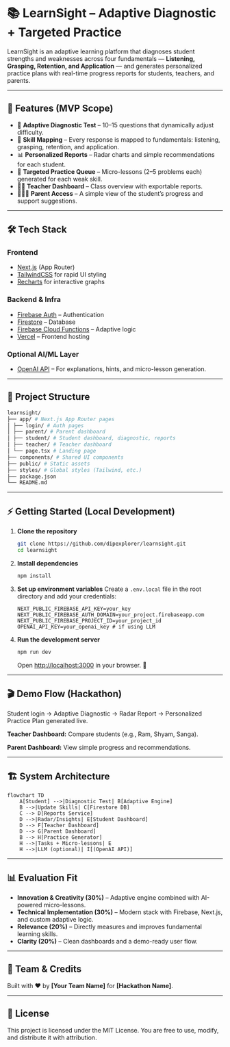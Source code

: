 # 📚 LearnSight – Adaptive Diagnostic + Targeted Practice

LearnSight is an adaptive learning platform that diagnoses student strengths and weaknesses across four fundamentals — **Listening, Grasping, Retention, and Application** — and generates personalized practice plans with real-time progress reports for students, teachers, and parents.

---

## 🚀 Features (MVP Scope)

- 🎯 **Adaptive Diagnostic Test** – 10–15 questions that dynamically adjust difficulty.
- 🧩 **Skill Mapping** – Every response is mapped to fundamentals: listening, grasping, retention, and application.
- 📊 **Personalized Reports** – Radar charts and simple recommendations for each student.
- 📝 **Targeted Practice Queue** – Micro-lessons (2–5 problems each) generated for each weak skill.
- 👩‍🏫 **Teacher Dashboard** – Class overview with exportable reports.
- 👨‍👩‍👧 **Parent Access** – A simple view of the student’s progress and support suggestions.

---

## 🛠 Tech Stack

### Frontend

- [Next.js](https://nextjs.org) (App Router)
- [TailwindCSS](https://tailwindcss.com) for rapid UI styling
- [Recharts](https://recharts.org) for interactive graphs

### Backend & Infra

- [Firebase Auth](https://firebase.google.com/docs/auth) – Authentication
- [Firestore](https://firebase.google.com/docs/firestore) – Database
- [Firebase Cloud Functions](https://firebase.google.com/docs/functions) – Adaptive logic
- [Vercel](https://vercel.com) – Frontend hosting

### Optional AI/ML Layer

- [OpenAI API](https://platform.openai.com/) – For explanations, hints, and micro-lesson generation.

---

## 📂 Project Structure

```bash
learnsight/
├── app/ # Next.js App Router pages
│ ├── login/ # Auth pages
│ ├── parent/ # Parent dashboard
│ ├── student/ # Student dashboard, diagnostic, reports
│ ├── teacher/ # Teacher dashboard
│ └── page.tsx # Landing page
├── components/ # Shared UI components
├── public/ # Static assets
├── styles/ # Global styles (Tailwind, etc.)
├── package.json
└── README.md
```

---

## ⚡ Getting Started (Local Development)

1.  **Clone the repository**

    ```bash
    git clone https://github.com/dipexplorer/learnsight.git
    cd learnsight
    ```

2.  **Install dependencies**

    ```bash
    npm install
    ```

3.  **Set up environment variables**
    Create a `.env.local` file in the root directory and add your credentials:

    ```env
    NEXT_PUBLIC_FIREBASE_API_KEY=your_key
    NEXT_PUBLIC_FIREBASE_AUTH_DOMAIN=your_project.firebaseapp.com
    NEXT_PUBLIC_FIREBASE_PROJECT_ID=your_project_id
    OPENAI_API_KEY=your_openai_key # if using LLM
    ```

4.  **Run the development server**

    ```bash
    npm run dev
    ```

    Open [http://localhost:3000](https://www.google.com/search?q=http://localhost:3000) in your browser. 🚀

---

## 🎬 Demo Flow (Hackathon)

Student login → Adaptive Diagnostic → Radar Report → Personalized Practice Plan generated live.

**Teacher Dashboard:** Compare students (e.g., Ram, Shyam, Sanga).

**Parent Dashboard:** View simple progress and recommendations.

---

## 🏗 System Architecture

```mermaid
flowchart TD
    A[Student] -->|Diagnostic Test| B[Adaptive Engine]
    B -->|Update Skills| C[Firestore DB]
    C --> D[Reports Service]
    D -->|Radar/Insights| E[Student Dashboard]
    D --> F[Teacher Dashboard]
    D --> G[Parent Dashboard]
    B --> H[Practice Generator]
    H -->|Tasks + Micro-lessons| E
    H -->|LLM (optional)| I[(OpenAI API)]
```

---

## 📊 Evaluation Fit

- **Innovation & Creativity (30%)** – Adaptive engine combined with AI-powered micro-lessons.
- **Technical Implementation (30%)** – Modern stack with Firebase, Next.js, and custom adaptive logic.
- **Relevance (20%)** – Directly measures and improves fundamental learning skills.
- **Clarity (20%)** – Clean dashboards and a demo-ready user flow.

---

## 👥 Team & Credits

Built with ❤️ by **[Your Team Name]** for **[Hackathon Name]**.

---

## 📜 License

This project is licensed under the MIT License. You are free to use, modify, and distribute it with attribution.
